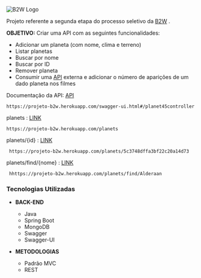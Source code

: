 ![B2W Logo](https://ri.b2w.digital/img/2013/logo.png)

Projeto referente a segunda etapa do processo seletivo da [B2W](https://www.devmedia.com.br/) .

**OBJETIVO:**
Criar uma API com as seguintes funcionalidades:
- Adicionar um planeta (com nome, clima e terreno)
- Listar planetas
- Buscar por nome
- Buscar por ID
- Remover planeta
- Consumir uma [API](https://swapi.co/) externa e adicionar o número de aparições de um dado planeta nos filmes



Documentação da API: [API](https://projeto-b2w.herokuapp.com/swagger-ui.html#/planet45controller) 


    https://projeto-b2w.herokuapp.com/swagger-ui.html#/planet45controller
    
    
  planets : [LINK](https://projeto-b2w.herokuapp.com/planets) 


    https://projeto-b2w.herokuapp.com/planets
   
       
planets/{id} : [LINK](https://projeto-b2w.herokuapp.com/planets/5c3748dffa3bf22c20a14d73) 


     https://projeto-b2w.herokuapp.com/planets/5c3748dffa3bf22c20a14d73
  
         
planets/find/{nome} : [LINK](https://projeto-b2w.herokuapp.com/planets/find/Alderaan) 


     hhttps://projeto-b2w.herokuapp.com/planets/find/Alderaan
    

    
    
    
### Tecnologias Utilizadas ###


   - **BACK-END**  
   
     - Java
     - Spring Boot 
     - MongoDB
     - Swagger
     - Swagger-UI
     

 - **METODOLOGIAS**  
   
     - Padrão MVC
     - REST
   
      
